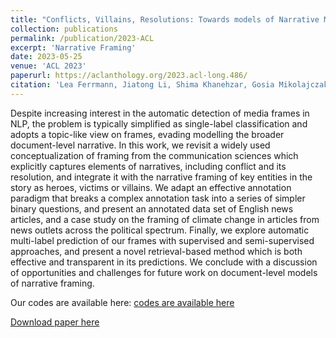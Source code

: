 ```yaml
---
title: "Conflicts, Villains, Resolutions: Towards models of Narrative Media Framing"
collection: publications
permalink: /publication/2023-ACL
excerpt: 'Narrative Framing'
date: 2023-05-25
venue: 'ACL 2023'
paperurl: https://aclanthology.org/2023.acl-long.486/
citation: 'Lea Ferrmann, Jiatong Li, Shima Khanehzar, Gosia Mikolajczak. (2023). Conflicts, Villains, Resolutions: Towards models of Narrative Media Framing. ACL 2023.'
---
```


Despite increasing interest in the automatic detection of media frames in NLP, the problem is typically simplified as single-label classification and adopts a topic-like view on frames, evading modelling the broader document-level narrative. In this work, we revisit a widely used conceptualization of framing from the communication sciences which explicitly captures elements of narratives, including conflict and its resolution, and integrate it with the narrative framing of key entities in the story as heroes, victims or villains. We adapt an effective annotation paradigm that breaks a complex annotation task into a series of simpler binary questions, and present an annotated data set of English news articles, and a case study on the framing of climate change in articles from news outlets across the political spectrum. Finally, we explore automatic multi-label prediction of our frames with supervised and semi-supervised approaches, and present a novel retrieval-based method which is both effective and transparent in its predictions. We conclude with a discussion of opportunities and challenges for future work on document-level models of narrative framing.

Our codes are available here:
[codes are available here](https://github.com/phenixace/narrative-framing)

[Download paper here](https://aclanthology.org/2023.acl-long.486/)
